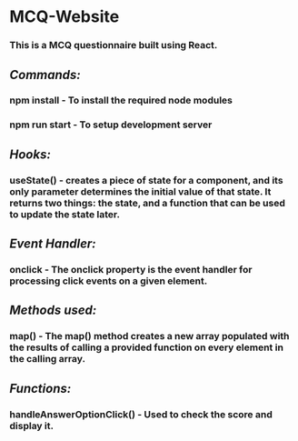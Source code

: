 # MCQ-Website
### This is a MCQ questionnaire built using React.

## *Commands:*
### **npm install** - To install the required node modules
### **npm run start** - To setup development server

 ## *Hooks:*
### **useState()** - creates a piece of state for a component, and its only parameter determines the initial value of that state. It returns two things: the state, and a function that can be used to update the state later.

## *Event Handler:*
### **onclick** - The onclick property is the event handler for processing click events on a given element.

## *Methods used:*
### **map()** - The map() method creates a new array populated with the results of calling a provided function on every element in the calling array.

## *Functions:*
### **handleAnswerOptionClick()** - Used to check the score and display it.
